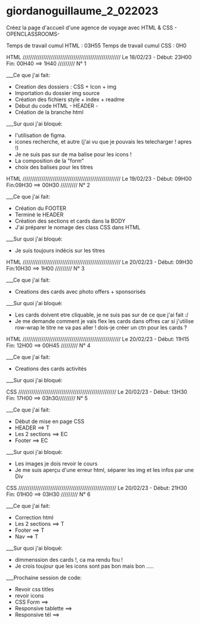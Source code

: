 # giordanoguillaume_2_022023

Créez la page d'accueil d'une agence de voyage avec HTML &amp; CSS - OPENCLASSROOMS-

Temps de travail cumul HTML : 03H55
Temps de travail cumul CSS : 0H0

HTML //////////////////////////////////////////////////// Le 18/02/23 - Début: 23H00 Fin: 00H40 ==> 1H40 ///////// N° 1

\_\_\_Ce que j'ai fait:

- Creation des dossiers : CSS + Icon + img
- Importation du dossier img source
- Création des fichiers style + index + readme
- Début du code HTML - HEADER -
- Création de la branche html

\_\_\_Sur quoi j'ai bloqué:

- l'utilisation de figma.
- icones recherche, et autre (j'ai vu que je pouvais les telecharger ! apres !)
- Je ne suis pas sur de ma balise pour les icons !
- La composition de la "form"
- choix des balises pour les titres

HTML //////////////////////////////////////////////////// Le 19/02/23 - Début: 09H00 Fin:09H30 ==> 00H30 ///////// N° 2

\_\_\_Ce que j'ai fait:

- Création du FOOTER
- Terminé le HEADER
- Création des sections et cards dans la BODY
- J'ai préparer le nomage des class CSS dans HTML

\_\_\_Sur quoi j'ai bloqué:

- Je suis toujours indécis sur les titres

HTML //////////////////////////////////////////////////// Le 20/02/23 - Début: 09H30 Fin:10H30 ==> 1H00 ///////// N° 3

\_\_\_Ce que j'ai fait:

- Creations des cards avec photo offers + sponsorisés

\_\_\_Sur quoi j'ai bloqué:

- Les cards doivent etre cliquable, je ne suis pas sur de ce que j'ai fait :/
- Je me demande comment je vais flex les cards dans offres car si j'utilise row-wrap le titre ne va pas aller ! dois-je créer un ctn pour les cards ?

HTML //////////////////////////////////////////////////// Le 20/02/23 - Début: 11H15 Fin: 12H00 ==> 00H45 ///////// N° 4

\_\_\_Ce que j'ai fait:

- Creations des cards activités

\_\_\_Sur quoi j'ai bloqué:

CSS //////////////////////////////////////////////////// Le 20/02/23 - Début: 13H30 Fin: 17H00 ==> 03h30///////// N° 5

\_\_\_Ce que j'ai fait:

- Début de mise en page CSS
- HEADER ==> T
- Les 2 sections ==> EC
- Footer ==> EC

\_\_\_Sur quoi j'ai bloqué:

- Les images je dois revoir le cours
- Je me suis aperçu d'une erreur html, séparer les img et les infos par une Div

CSS //////////////////////////////////////////////////// Le 20/02/23 - Début: 21H30 Fin: 01H00 ==> 03H30 ///////// N° 6

\_\_\_Ce que j'ai fait:

- Correction html
- Les 2 sections ==> T
- Footer ==> T
- Nav ==> T

\_\_\_Sur quoi j'ai bloqué:

- dimmenssion des cards !, ca ma rendu fou !
- Je crois toujour que les icons sont pas bon mais bon .....

\_\_\_Prochaine session de code:

- Revoir css titles
- revoir icons
- CSS Form ==>
- Responsive tablette ==>
- Responsive tél ==>
